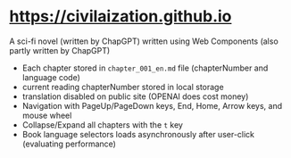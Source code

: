 # https://civilaization.github.io

A sci-fi novel (written by ChapGPT) written using Web Components (also partly written by ChapGPT)

* Each chapter stored in ``chapter_001_en.md`` file (chapterNumber and language code)
* current reading chapterNumber stored in local storage
* translation disabled on public site (OPENAI does cost money)
* Navigation with PageUp/PageDown keys, End, Home, Arrow keys, and mouse wheel
* Collapse/Expand all chapters with the ``t`` key
* Book language selectors loads asynchronously after user-click (evaluating performance)

